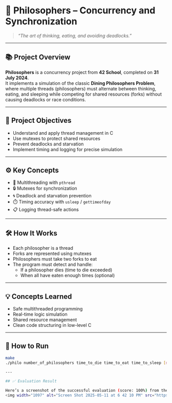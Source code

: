 # 🧠 Philosophers – Concurrency and Synchronization

> _“The art of thinking, eating, and avoiding deadlocks.”_

---

## 📚 Project Overview

**Philosophers** is a concurrency project from **42 School**, completed on **31 July 2024**.  
It implements a simulation of the classic **Dining Philosophers Problem**, where multiple threads (philosophers) must alternate between thinking, eating, and sleeping while competing for shared resources (forks) without causing deadlocks or race conditions.

---

## 🎯 Project Objectives

- Understand and apply thread management in C
- Use mutexes to protect shared resources
- Prevent deadlocks and starvation
- Implement timing and logging for precise simulation

---

## ⚙️ Key Concepts

- 🧵 Multithreading with `pthread`
- 🔒 Mutexes for synchronization
- 🌀 Deadlock and starvation prevention
- ⏱️ Timing accuracy with `usleep` / `gettimeofday`
- 📋 Logging thread-safe actions

---

## 🛠️ How It Works

- Each philosopher is a thread
- Forks are represented using mutexes
- Philosophers must take two forks to eat
- The program must detect and handle:
  - If a philosopher dies (time to die exceeded)
  - When all have eaten enough times (optional)

---

## 💡 Concepts Learned

- Safe multithreaded programming
- Real-time logic simulation
- Shared resource management
- Clean code structuring in low-level C

---

## 🧪 How to Run

```bash
make
./philo number_of_philosophers time_to_die time_to_eat time_to_sleep [number_of_times_each_philosopher_must_eat]

---

## ✅ Evaluation Result

Here’s a screenshot of the successful evaluation (score: 100%) from the 42 intranet.
<img width="1097" alt="Screen Shot 2025-05-11 at 6 42 10 PM" src="https://github.com/user-attachments/assets/685fc9b6-eeab-4e1d-b047-d8cc5baeeb27" />

